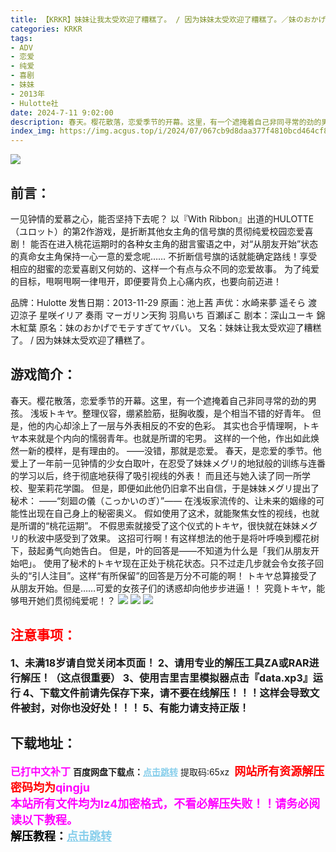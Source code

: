 ```yaml
---
title: 【KRKR】妹妹让我太受欢迎了糟糕了。 / 因为妹妹太受欢迎了糟糕了。／妹のおかげでモテすぎてヤバい。
categories: KRKR
tags:
- ADV
- 恋爱
- 纯爱
- 喜剧
- 妹妹
- 2013年
- Hulotte社
date: 2024-7-11 9:02:00
description: 春天。樱花散落，恋爱季节的开幕。这里，有一个遮掩着自己非同寻常的劲的男孩。浅坂トキヤ。整理仪容，绷紧脸筋，挺胸收腹，是个相当不错的好青年。但是，他的内心却涂上了一层与外表相反的不安的色彩。其实也合乎情理啊，トキヤ本来就是个内向的懦弱青年。也就是所谓的宅男。这样的一个他，作出如此焕然一新的模样，是有理由的。——没错，那就是恋爱。
index_img: https://img.acgus.top/i/2024/07/067cb9d8daa377f4810bcd464cf8dbd7.webp
---
```

![](https://img.acgus.top/i/2024/07/067cb9d8daa377f4810bcd464cf8dbd7.webp)
## 前言：
一见钟情的爱慕之心，能否坚持下去呢？
以『With Ribbon』出道的HULOTTE（ユロット）的第2作游戏，是折断其他女主角的信号旗的贯彻纯爱校园恋爱喜剧！
能否在进入桃花运期时的各种女主角的甜言蜜语之中，对“从朋友开始”状态的真命女主角保持一心一意的爱念呢……
不折断信号旗的话就能确定路线！享受相应的甜蜜的恋爱喜剧又何妨的、这样一个有点与众不同的恋爱故事。
为了纯爱的目标，甩啊甩啊一律甩开，即便要背负上心痛内疚，也要向前迈进！

品牌：Hulotte
发售日期：2013-11-29
原画：池上茜
声优：水崎来夢 遥そら 渡辺涼子 星咲イリア 奏雨 マーガリン天狗 羽鳥いち 百瀬ぽこ
剧本：深山ユーキ 錦木紅葉
原名：妹のおかげでモテすぎてヤバい。
又名：妹妹让我太受欢迎了糟糕了。 / 因为妹妹太受欢迎了糟糕了。

## 游戏简介：
春天。樱花散落，恋爱季节的开幕。这里，有一个遮掩着自己非同寻常的劲的男孩。
浅坂トキヤ。整理仪容，绷紧脸筋，挺胸收腹，是个相当不错的好青年。
但是，他的内心却涂上了一层与外表相反的不安的色彩。
其实也合乎情理啊，トキヤ本来就是个内向的懦弱青年。也就是所谓的宅男。
这样的一个他，作出如此焕然一新的模样，是有理由的。
——没错，那就是恋爱。
春天，是恋爱的季节。他爱上了一年前一见钟情的少女白取叶，在忍受了妹妹メグリ的地狱般的训练与连番的学习以后，终于彻底地获得了吸引视线的外表！
而且还与她入读了同一所学校、聖茉莉花学園。
但是，即便如此他仍旧拿不出自信，于是妹妹メグリ提出了秘术：
——“刻廻の儀（こっかいのぎ）”——
在浅坂家流传的、让未来的姻缘的可能性出现在自己身上的秘密奥义。
假如使用了这术，就能聚焦女性的视线，也就是所谓的“桃花运期”。
不假思索就接受了这个仪式的トキヤ，很快就在妹妹メグリ的秋波中感受到了效果。
这招可行啊！有这样想法的他于是将叶呼唤到樱花树下，鼓起勇气向她告白。
但是，叶的回答是——不知道为什么是「我们从朋友开始吧」。
使用了秘术的トキヤ现在正处于桃花状态。只不过走几步就会令女孩子回头的“引人注目”。这样“有所保留”的回答是万分不可能的啊！
トキヤ总算接受了从朋友开始。但是……可爱的女孩子们的诱惑却向他步步进逼！！
究竟トキヤ，能够甩开她们贯彻纯爱呢！？
![](https://img.acgus.top/i/2024/07/9dc638ce2172711168f96cbc4568f330.webp)
![](https://img.acgus.top/i/2024/07/73724396d75ce9f5532e12d3a1a5fcdf.webp)
![](https://img.acgus.top/i/2024/07/b62d39620a27d57b7c538381111a2d52.webp)





## <font color=#FF0000 >注意事项：</font>
<font size=3><b>1、未满18岁请自觉关闭本页面！
2、请用专业的解压工具ZA或RAR进行解压！（这点很重要）
3、使用吉里吉里模拟器点击『data.xp3』运行
4、下载文件前请先保存下来，请不要在线解压！！！这样会导致文件被封，对你也没好处！！！
5、有能力请支持正版！</b></font>

## 下载地址：
<font color=#FF00FF size=3><b>已打中文补丁</b></font>
<b>百度网盘下载点：</b><a href="https://pan.baidu.com/s/1e1-QFhna38-aKBW1HSsWeA?pwd=65xz" style="color: #87CEEB;"><b>点击跳转</b></a> 提取码:65xz
<a style="padding: 0" href="https://post.qingju.org/AD/"><img style="max-width:100%" src="https://img.acgus.top/i/2024/07/478f689b8021d8d499ab43d21acf137a.gif" alt=""></a>
<b><font color=#FF0000 size=4>网站所有资源解压密码均为</b></font><b><font color=#FF00FF size=4>qingju</font><font color=#FF0000 ></font></b><br><b><font color=#FF00FF size=4>本站所有文件均为lz4加密格式，不看必解压失败！！请务必阅读以下教程。</b></font><br><b><font color=#000 size=4>解压教程：</b><a href="https://post.qingju.org/tutorial/000/" style="color: #87CEEB;"><b>点击跳转</b></a>